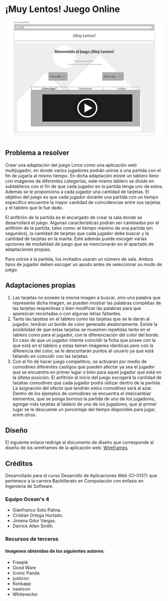 # ¡Muy Lentos! Juego Online

![Pantalla de juego](./design/images/wireframes/homeBasic.svg)

## Problema a resolver

Crear una adaptación del juego Lince como una aplicación web multijugador, en donde varios jugadores podrán unirse a una partida con el fin de jugarla al mismo tiempo.
En dicha adaptación existe un tablero lleno con imágenes de diferentes categorías, este mismo tablero se divide en subtableros con el fin de que cada jugador en la partida tenga uno de estos.
Además se le proporciona a cada jugador una cantidad de tarjetas.
El objetivo del juego es que cada jugador durante una partida con un tiempo específico encuentre la mayor cantidad de coincidencias entre sus tarjetas y el tablero que le fue dado.

El anfitrión de la partida es el encargado de crear la sala donde se desarrollará el juego.
Algunas características podrán ser cambiadas por el anfitrión de la partida, tales como: el tiempo máximo de una partida (en segundos), la cantidad de tarjetas que cada jugador debe buscar y la cantidad de tarjetas en la manta.
Este además puede escoger varias opciones de modalidad de juego que se mencionarán en el apartado de adaptaciones propias.

Para unirse a la partida, los invitados usarán un número de sala.
Ambos tipos de jugador deben escoger un apodo antes de seleccionar su modo de juego.

## Adaptaciones propias

1. Las tarjetas no poseen la misma imagen a buscar, sino una palabra que represente dicha imagen, se pueden mostrar las palabras completas de las tarjetas respectivas
o bien modificar las palabras para que aparezcan recortadas o con algunas letras faltantes.
2. Tanto las tarjetas en el tablero como las tarjetas que se le darán al jugador, tendran un borde de color generado aleatoriamente. Existe la posibilidad de que estas tarjetas se muestren repetidas tanto en el tablero como para el jugador, con la diferenciación del color del borde. En caso de que un jugador intente coincidir la ficha que posee con la que está en el tablero y estas tienen imágenes identicas pero con la diferencia del color, se le descontarán puntos al usuario ya que está fallando en coincidir con las tarjetas.
3. Con el fin de hacer juego competitivo, se activaran por medio de comodines diferentes castigos que pueden afectar ya sea el jugador que se encuentra en primer lugar o bien para aquel jugador que está en la última posición.
El anfitrión al inicio del juego escogerá la cantidad de tarjetas comodines que cada jugador podrá utilizar dentro de la partida. La asignación del efecto que tendrán estos comodines será al azar.
Dentro de los ejemplos de comodines se encuentra el intercambiar elementos, que se ponga borroso la partida de uno de los jugadores, agregar más tarjetas al tablero de uno de los jugadores, que al primer lugar se le descuente un porcentaje del tiempo disponible para jugar, entre otros.

## Diseño

El siguiente enlace redirige al documento de diseño que corresponde al diseño de los wireframes de la aplicación web: [Wireframes](./design/readme.md).

## Créditos

Desarrollado para el curso Desarrollo de Aplicaciones Web (CI-0137) que pertenece a la carrera Bachillerato en Computación con énfasis en Ingeniería de Software.

### Equipo Ocean's 4

* Gianfranco Soto Palma.
* Cristian Ortega Hurtado.
* Jimena Gdur Vargas.
* Derrick Allen Smith.

### Recursos de terceros

#### Imagenes obtenidas de los siguientes autores:
 - Freepik
 - Good Ware
 - Iconic Panda
 - justicon
 - Konkapp
 - nawicon
 - Whitevector
 
